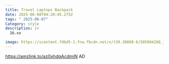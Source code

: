 ```yaml
---
title: Travel Laptops Backpack
date: 2025-06-08T04:20:45.275Z
tags: " 2025-06-07"
Category: style
description: |+
  16.xx

image: https://scontent.fdbd5-1.fna.fbcdn.net/v/t39.30808-6/505084268_122163022550522111_6152730291171565914_n.jpg?_nc_cat=108&ccb=1-7&_nc_sid=127cfc&_nc_ohc=szymlkeXJzYQ7kNvwHtdgN6&_nc_oc=AdlbojWy95EDaK819N3b65fjd4jYcBofNEPAMSy4rtGvdT_l1kHiuRMXQfoaIJ5IhVCA6xUb-l9JKp5GWVMnYHAX&_nc_zt=23&_nc_ht=scontent.fdbd5-1.fna&_nc_gid=3FrswErbZ-wk5eOCBq4BCw&oh=00_AfMSMAR6S65Ne4NIWLYHEXGSI4rwkKJfU0zO71PI0EPlIw&oe=684AF02C
---
```

https://amzlink.to/az0xhdqAcdmiN   AD